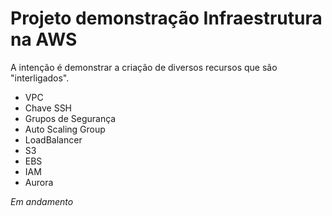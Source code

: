 # Projeto demonstração Infraestrutura na AWS

A intenção é demonstrar a criação de diversos recursos que são "interligados".

- VPC
- Chave SSH
- Grupos de Segurança
- Auto Scaling Group
- LoadBalancer
- S3
- EBS
- IAM
- Aurora

*Em andamento*